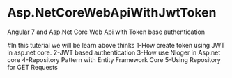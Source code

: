 # Asp.NetCoreWebApiWithJwtToken
Angular 7 and Asp.Net Core Web Api with Token base authentication

#In this tuterial we will be learn above thinks
1-How create token using JWT in asp.net core.
2-JWT based authentication
3-How use Nloger in Asp.net core
4-Repository Pattern with Entity Framework Core
5-Using Repository for GET Requests
